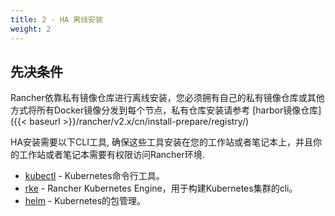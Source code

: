 ```yaml
---
title: 2 - HA 离线安装
weight: 2
---
```


## 先决条件

Rancher依靠私有镜像仓库进行离线安装，您必须拥有自己的私有镜像仓库或其他方式将所有Docker镜像分发到每个节点，私有仓库安装请参考 [harbor镜像仓库]({{< baseurl >}}/rancher/v2.x/cn/install-prepare/registry/)

HA安装需要以下CLI工具, 确保这些工具安装在您的工作站或者笔记本上，并且你的工作站或者笔记本需要有权限访问Rancher环境.

- [kubectl](https://kubernetes.io/docs/tasks/tools/install-kubectl/#install-kubectl) - Kubernetes命令行工具。
- [rke](https://rancher.com/docs/rke/v0.1.x/en/installation/) - Rancher Kubernetes Engine，用于构建Kubernetes集群的cli。
- [helm](https://docs.helm.sh/using_helm/#installing-helm) - Kubernetes的包管理。
